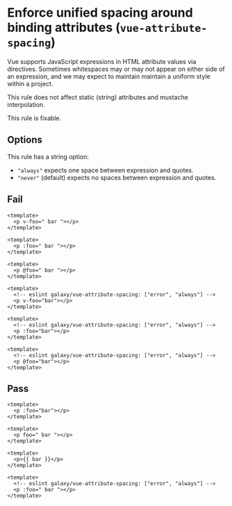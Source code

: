 # Enforce unified spacing around binding attributes (`vue-attribute-spacing`)

Vue supports JavaScript expressions in HTML attribute values via directives. Sometimes whitespaces may or may not appear on either side of an expression, and we may expect to maintain maintain a uniform style within a project.

This rule does not affect static (string) attributes and mustache interpolation.

This rule is fixable.

## Options

This rule has a string option:

- `"always"` expects one space between expression and quotes.
- `"never"` (default) expects no spaces between expression and quotes.

## Fail

```vue
<template>
  <p v-foo=" bar "></p>
</template>
```

```vue
<template>
  <p :foo=" bar "></p>
</template>
```

```vue
<template>
  <p @foo=" bar "></p>
</template>
```

```vue
<template>
  <!-- eslint galaxy/vue-attribute-spacing: ["error", "always"] -->
  <p v-foo="bar"></p>
</template>
```

```vue
<template>
  <!-- eslint galaxy/vue-attribute-spacing: ["error", "always"] -->
  <p :foo="bar"></p>
</template>
```

```vue
<template>
  <!-- eslint galaxy/vue-attribute-spacing: ["error", "always"] -->
  <p @foo="bar"></p>
</template>
```

## Pass

```vue
<template>
  <p :foo="bar"></p>
</template>
```

```vue
<template>
  <p foo=" bar "></p>
</template>
```

```vue
<template>
  <p>{{ bar }}</p>
</template>
```

```vue
<template>
  <!-- eslint galaxy/vue-attribute-spacing: ["error", "always"] -->
  <p :foo=" bar "></p>
</template>
```
